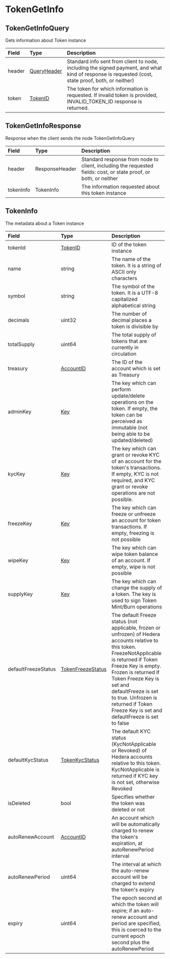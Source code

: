 # TokenGetInfo

## TokenGetInfoQuery

Gets information about Token instance

| Field | Type | Description |
| :--- | :--- | :--- |
| header | [QueryHeader](https://github.com/hashgraph/hedera-protobuf/tree/hedera-protobuf-java-api-0.9.0-alpha5#QueryHeader) | Standard info sent from client to node, including the signed payment, and what kind of response is requested \(cost, state proof, both, or neither\) |
| token | [TokenID](https://github.com/hashgraph/hedera-protobuf/tree/hedera-protobuf-java-api-0.9.0-alpha5#TokenID) | The token for which information is requested. If invalid token is provided, INVALID\_TOKEN\_ID response is returned. |

## TokenGetInfoResponse

Response when the client sends the node TokenGetInfoQuery

| Field | Type | Description |
| :--- | :--- | :--- |
| header | ResponseHeader | Standard response from node to client, including the requested fields: cost, or state proof, or both, or neither |
| tokenInfo | TokenInfo | The information requested about this token instance |

## TokenInfo

The metadata about a Token instance

| Field | Type | Description |
| :--- | :--- | :--- |
| tokenId | [TokenID](../basic-types/tokenid.md) | ID of the token instance |
| name | string | The name of the token. It is a string of ASCII only characters |
| symbol | string | The symbol of the token. It is a UTF-8 capitalized alphabetical string |
| decimals | uint32 | The number of decimal places a token is divisible by |
| totalSupply | uint64 | The total supply of tokens that are currently in circulation |
| treasury | [AccountID](../basic-types/accountid.md) | The ID of the account which is set as Treasury |
| adminKey | [Key](../basic-types/key.md) | The key which can perform update/delete operations on the token. If empty, the token can be perceived as immutable \(not being able to be updated/deleted\) |
| kycKey | [Key](../basic-types/key.md) | The key which can grant or revoke KYC of an account for the token's transactions. If empty, KYC is not required, and KYC grant or revoke operations are not possible. |
| freezeKey | [Key](../basic-types/key.md) | The key which can freeze or unfreeze an account for token transactions. If empty, freezing is not possible |
| wipeKey | [Key](../basic-types/key.md) | The key which can wipe token balance of an account. If empty, wipe is not possible |
| supplyKey | [Key](../basic-types/key.md) | The key which can change the supply of a token. The key is used to sign Token Mint/Burn operations |
| defaultFreezeStatus | [TokenFreezeStatus](../basic-types/tokenfreezestatus.md) | The default Freeze status \(not applicable, frozen or unfrozen\) of Hedera accounts relative to this token. FreezeNotApplicable is returned if Token Freeze Key is empty. Frozen is returned if Token Freeze Key is set and defaultFreeze is set to true. Unfrozen is returned if Token Freeze Key is set and defaultFreeze is set to false |
| defaultKycStatus | [TokenKycStatus](../basic-types/tokenkycstatus.md) | The default KYC status \(KycNotApplicable or Revoked\) of Hedera accounts relative to this token. KycNotApplicable is returned if KYC key is not set, otherwise Revoked |
| isDeleted | bool | Specifies whether the token was deleted or not |
| autoRenewAccount | [AccountID](../basic-types/accountid.md) | An account which will be automatically charged to renew the token's expiration, at autoRenewPeriod interval |
| autoRenewPeriod | uint64 | The interval at which the auto-renew account will be charged to extend the token's expiry |
| expiry | uint64 | The epoch second at which the token will expire; if an auto-renew account and period are specified, this is coerced to the current epoch second plus the autoRenewPeriod |



### 

